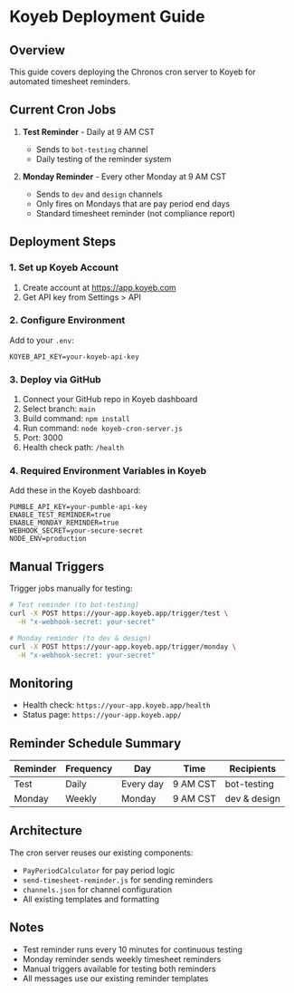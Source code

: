 # Koyeb Deployment Guide

## Overview

This guide covers deploying the Chronos cron server to Koyeb for automated timesheet reminders.

## Current Cron Jobs

1. **Test Reminder** - Daily at 9 AM CST
   - Sends to `bot-testing` channel
   - Daily testing of the reminder system

2. **Monday Reminder** - Every other Monday at 9 AM CST
   - Sends to `dev` and `design` channels
   - Only fires on Mondays that are pay period end days
   - Standard timesheet reminder (not compliance report)

## Deployment Steps

### 1. Set up Koyeb Account

1. Create account at https://app.koyeb.com
2. Get API key from Settings > API

### 2. Configure Environment

Add to your `.env`:
```
KOYEB_API_KEY=your-koyeb-api-key
```

### 3. Deploy via GitHub

1. Connect your GitHub repo in Koyeb dashboard
2. Select branch: `main`
3. Build command: `npm install`
4. Run command: `node koyeb-cron-server.js`
5. Port: 3000
6. Health check path: `/health`

### 4. Required Environment Variables in Koyeb

Add these in the Koyeb dashboard:

```
PUMBLE_API_KEY=your-pumble-api-key
ENABLE_TEST_REMINDER=true
ENABLE_MONDAY_REMINDER=true
WEBHOOK_SECRET=your-secure-secret
NODE_ENV=production
```

## Manual Triggers

Trigger jobs manually for testing:

```bash
# Test reminder (to bot-testing)
curl -X POST https://your-app.koyeb.app/trigger/test \
  -H "x-webhook-secret: your-secret"

# Monday reminder (to dev & design) 
curl -X POST https://your-app.koyeb.app/trigger/monday \
  -H "x-webhook-secret: your-secret"
```

## Monitoring

- Health check: `https://your-app.koyeb.app/health`
- Status page: `https://your-app.koyeb.app/`

## Reminder Schedule Summary

| Reminder | Frequency | Day | Time | Recipients |
|----------|-----------|-----|------|------------|
| Test | Daily | Every day | 9 AM CST | bot-testing |
| Monday | Weekly | Monday | 9 AM CST | dev & design |

## Architecture

The cron server reuses our existing components:
- `PayPeriodCalculator` for pay period logic
- `send-timesheet-reminder.js` for sending reminders
- `channels.json` for channel configuration
- All existing templates and formatting

## Notes

- Test reminder runs every 10 minutes for continuous testing
- Monday reminder sends weekly timesheet reminders
- Manual triggers available for testing both reminders
- All messages use our existing reminder templates